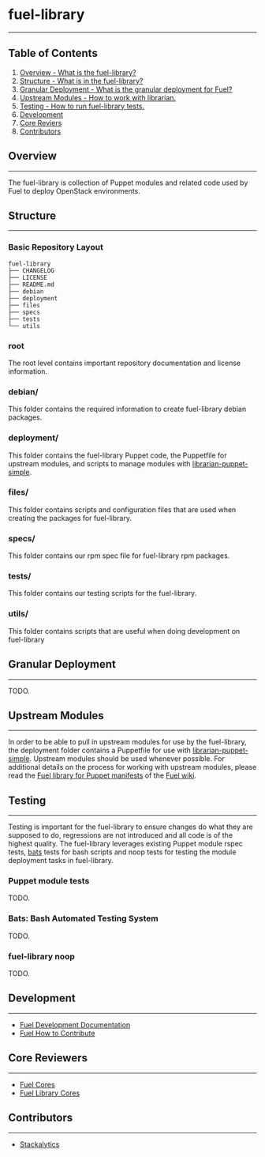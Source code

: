 # fuel-library
--------------

## Table of Contents

1. [Overview - What is the fuel-library?](#overview)
2. [Structure - What is in the fuel-library?](#structure)
3. [Granular Deployment - What is the granular deployment for Fuel?](#granular-deployment)
4. [Upstream Modules - How to work with librarian.](#upstream-modules)
5. [Testing - How to run fuel-library tests.](#testing)
6. [Development](#development)
7. [Core Reviers](#core-reviewers)
8. [Contributors](#contributors)

## Overview
-----------

The fuel-library is collection of Puppet modules and related code used by Fuel to deploy OpenStack environments.


## Structure
------------

### Basic Repository Layout

```
fuel-library
├── CHANGELOG
├── LICENSE
├── README.md
├── debian
├── deployment
├── files
├── specs
├── tests
└── utils
```

### root

The root level contains important repository documentation and license information.

### debian/

This folder contains the required information to create fuel-library debian packages.

### deployment/

This folder contains the fuel-library Puppet code, the Puppetfile for upstream modules, and scripts to manage modules with [librarian-puppet-simple](https://github.com/bodepd/librarian-puppet-simple).

### files/

This folder contains scripts and configuration files that are used when creating the packages for fuel-library.

### specs/

This folder contains our rpm spec file for fuel-library rpm packages.

### tests/

This folder contains our testing scripts for the fuel-library.

### utils/

This folder contains scripts that are useful when doing development on fuel-library

## Granular Deployment
----------------------

TODO.

## Upstream Modules
-------------------

In order to be able to pull in upstream modules for use by the fuel-library, the deployment folder contains a Puppetfile for use with [librarian-puppet-simple](https://github.com/bodepd/librarian-puppet-simple). Upstream modules should be used whenever possible. For additional details on the process for working with upstream modules, please read the [Fuel library for Puppet manifests](https://wiki.openstack.org/wiki/Fuel/How_to_contribute#Fuel_library_for_puppet_manifests) of the [Fuel wiki](https://wiki.openstack.org/wiki/Fuel).

## Testing
----------

Testing is important for the fuel-library to ensure changes do what they are supposed to do, regressions are not introduced and all code is of the highest quality. The fuel-library leverages existing Puppet module rspec tests, [bats](https://github.com/sstephenson/bats) tests for bash scripts and noop tests for testing the module deployment tasks in fuel-library.

### Puppet module tests

TODO.

### Bats: Bash Automated Testing System

TODO.

### fuel-library noop

TODO.

## Development
--------------

* [Fuel Development Documentation](https://docs.fuel-infra.org/fuel-dev/)
* [Fuel How to Contribute](https://wiki.openstack.org/wiki/Fuel/How_to_contribute)

## Core Reviewers
-----------------

* [Fuel Cores](https://review.openstack.org/#/admin/groups/209,members)
* [Fuel Library Cores](https://review.openstack.org/#/admin/groups/658,members)

## Contributors
---------------

* [Stackalytics](http://stackalytics.com/?release=all&project_type=all&module=fuel-library&metric=commits)
